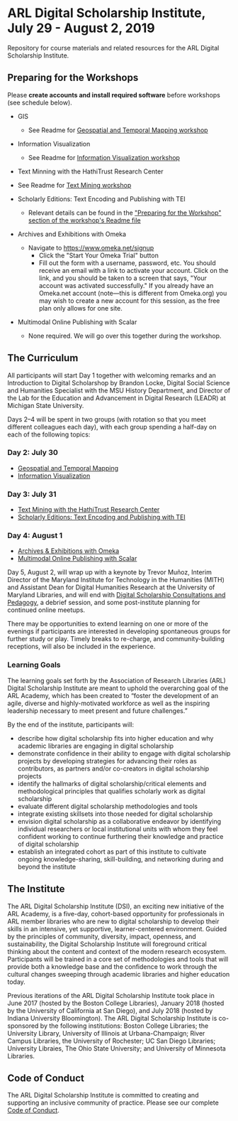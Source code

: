 
# ARL Digital Scholarship Institute, July 29 - August 2, 2019
Repository for course materials and related resources for the ARL Digital Scholarship Institute. 

## Preparing for the Workshops
Please **create accounts and install required software** before workshops (see schedule below).

* GIS
  * See Readme for [Geospatial and Temporal Mapping workshop](https://github.com/tech-at-arl/Digital-Scholarship-Institute/tree/master/July%202019/Geospatial%20and%20Temporal%20Mapping)

* Information Visualization
  * See Readme for [Information Visualization workshop](https://github.com/tech-at-arl/Digital-Scholarship-Institute/tree/master/July%202019/Information%20Visualization)

* Text Minning with the HathiTrust Research Center
 * See Readme for [Text Mining workshop](https://github.com/tech-at-arl/Digital-Scholarship-Institute/tree/master/July%202019/Text%20Mining)
  
* Scholarly Editions: Text Encoding and Publishing with TEI
  * Relevant details can be found in the ["Preparing for the Workshop" section of the workshop's Readme file](https://github.com/tech-at-arl/Digital-Scholarship-Institute/tree/master/July%202019/Scholarly%20Editions)
  
* Archives and Exhibitions with Omeka
  * Navigate to https://www.omeka.net/signup
    * Click the "Start Your Omeka Trial" button
    * Fill out the form with a username, password, etc. You should receive an email with a link to activate your account. Click   on the link, and you should be taken to a screen that says, "Your account was activated successfully." If you already have an Omeka.net account (note—this is different from Omeka.org) you may wish to create a new account for this session, as the free plan only allows for one site.

* Multimodal Online Publishing with Scalar
  * None required. We will go over this together during the workshop.

## The Curriculum
All participants will start Day 1 together with welcoming remarks and an Introduction to Digital Scholarshop by Brandon Locke, Digital Social Science and Humanities Specialist with the MSU History Department, and Director of the Lab for the Education and Advancement in Digital Research (LEADR) at Michigan State University. 

Days 2–4 will be spent in two groups (with rotation so that you meet different colleagues each day), with each group spending a half-day on each of the following topics:

### Day 2: July 30
* [Geospatial and Temporal Mapping](Geospatial%20and%20Temporal%20Mapping)
* [Information Visualization](Information%20Visualization)

### Day 3: July 31
* [Text Mining with the HathiTrust Research Center](Text%20Mining)
* [Scholarly Editions: Text Encoding and Publishing with TEI](Scholarly%20Editions)

### Day 4: August 1
* [Archives & Exhibitions with Omeka](Archives%20and%20Exhibitions)
* [Multimodal Online Publishing with Scalar](Multimodal%20Online%20Publishing)

Day 5, August 2, will wrap up with a keynote by Trevor Muñoz, Interim Director of the Maryland Institute for Technology in the Humanities (MITH) and Assistant Dean for Digital Humanities Research at the University of Maryland Libraries, and will end with [Digital Scholarship Consultations and Pedagogy](Pedagogy%20and%20Consultations), a debrief session, and some post-institute planning for continued online meetups. 

There may be opportunities to extend learning on one or more of the evenings if participants are interested in developing spontaneous groups for further study or play. Timely breaks to re-charge, and community-building receptions, will also be included in the experience.

### Learning Goals
The learning goals set forth by the Association of Research Libraries (ARL) Digital Scholarship Institute are meant to uphold the overarching goal of the ARL Academy, which has been created to “foster the development of an agile, diverse and highly-motivated workforce as well as the inspiring leadership necessary to meet present and future challenges.”

By the end of the institute, participants will:

* describe how digital scholarship fits into higher education and why academic libraries are engaging in digital scholarship
* demonstrate confidence in their ability to engage with digital scholarship projects by developing strategies for advancing their roles as contributors, as partners and/or co-creators in digital scholarship projects
* identify the hallmarks of digital scholarship/critical elements and methodological principles that qualifies scholarly work as digital scholarship
* evaluate different digital scholarship methodologies and tools
* integrate existing skillsets into those needed for digital scholarship
* envision digital scholarship as a collaborative endeavor by identifying individual researchers or local institutional units with whom they feel confident working to continue furthering their knowledge and practice of digital scholarship
* establish an integrated cohort as part of this institute to cultivate ongoing  knowledge-sharing, skill-building, and networking during and beyond the institute

## The Institute
The ARL Digital Scholarship Institute (DSI), an exciting new initiative of the ARL Academy, is a five-day, cohort-based opportunity for professionals in ARL member libraries who are new to digital scholarship to develop their skills in an intensive, yet supportive, learner-centered environment. Guided by the principles of community, diversity, impact, openness, and sustainability, the Digital Scholarship Institute will foreground critical thinking about the content and context of the modern research ecosystem. Participants will be trained in a core set of methodologies and tools that will provide both a knowledge base and the confidence to work through the cultural changes sweeping through academic libraries and higher education today.

Previous iterations of the ARL Digital Scholarship Institute took place in June 2017 (hosted by the Boston College Libraries), January 2018 (hosted by the University of California at San Diego), and July 2018 (hosted by Indiana University Bloomington). The ARL Digital Scholarship Institute is co-sponsored by the following institutions: Boston College Libraries; the University Library, University of Illinois at Urbana-Champaign; River Campus Libraries, the University of Rochester; UC San Diego Libraries; University Libraies, The Ohio State University; and University of Minnesota Libraries.

## Code of Conduct
The ARL Digital Scholarship Institute is committed to creating and supporting an inclusive community of practice. Please see our complete [Code of Conduct](/Code%20of%20Conduct.md). 
